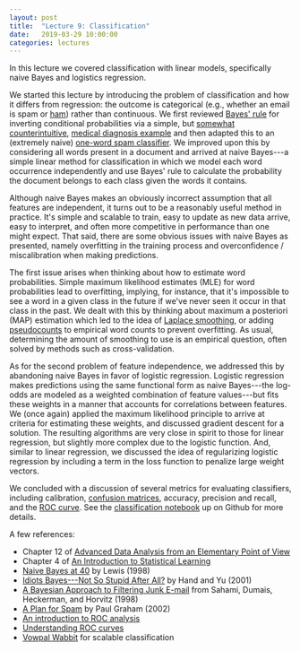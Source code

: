 ```yaml
---
layout: post
title:  "Lecture 9: Classification"
date:   2019-03-29 10:00:00
categories: lectures
---
```


In this lecture we covered classification with linear models, specifically naive Bayes and logistics regression.

<center>
<script async class="speakerdeck-embed" data-id="46903fe715de4ab59c254c6a61ea866d" data-ratio="1.33333333333333" src="//speakerdeck.com/assets/embed.js"></script>
</center>

We started this lecture by introducing the problem of classification and how it differs from regression: the outcome is categorical (e.g., whether an email is spam or [ham](https://wiki.apache.org/spamassassin/Ham)) rather than continuous.
We first reviewed [Bayes' rule](http://en.wikipedia.org/wiki/Bayes'_rule) for inverting conditional probabilities via a simple, but [somewhat counterintuitive](http://bit.ly/ggbbc), [medical diagnosis example](http://www.scientificamerican.com/article/what-is-bayess-theorem-an/) and then adapted this to an (extremely naive) [one-word spam classifier](https://github.com/jhofman/msd2019/blob/master/lectures/lecture_9/enron_naive_bayes.sh).
We improved upon this by considering all words present in a document and arrived at naive Bayes---a simple linear method for classification in which we model each word occurrence independently and use Bayes' rule to calculate the probability the document belongs to each class given the words it contains.

Although naive Bayes makes an obviously incorrect assumption that all features are independent, it turns out to be a reasonably useful method in practice. 
It's simple and scalable to train, easy to update as new data arrive, easy to interpret, and often more competitive in performance than one might expect.
That said, there are some obvious issues with naive Bayes as presented, namely overfitting in the training process and overconfidence / miscalibration when making predictions.

The first issue arises when thinking about how to estimate word probabilities.
Simple maximum likelihood estimates (MLE) for word probabilities lead to overfitting, implying, for instance, that it's impossible to see a word in a given class in the future if we've never seen it occur in that class in the past.
We dealt with this by thinking about maximum a posteriori (MAP) estimation which led to the idea of [Laplace smoothing](https://en.wikipedia.org/wiki/Additive_smoothing), or adding [pseudocounts](http://en.wikipedia.org/wiki/Pseudocount) to empirical word counts to prevent overfitting.
As usual, determining the amount of smoothing to use is an empirical question, often solved by methods such as cross-validation.

As for the second problem of feature independence, we addressed this by abandoning naive Bayes in favor of logistic regression.
Logistic regression makes predictions using the same functional form as naive Bayes---the log-odds are modeled as a weighted combination of feature values---but fits these weights in a manner that accounts for correlations between features.
We (once again) applied the maximum likelihood principle to arrive at criteria for estimating these weights, and discussed gradient descent for a solution. The resulting algorithms are very close in spirit to those for linear regression, but slightly more complex due to the logistic function.
And, similar to linear regression, we discussed the idea of regularizing logistic regression by including a term in the loss function to penalize large weight vectors.

We concluded with a discussion of several metrics for evaluating classifiers, including calibration, [confusion matrices](https://en.wikipedia.org/wiki/Confusion_matrix), accuracy, precision and recall, and the [ROC curve](https://en.wikipedia.org/wiki/Receiver_operating_characteristic). See the [classification notebook](https://github.com/jhofman/msd2019/blob/master/lectures/lecture_9/classification.ipynb) up on Github for more details.

A few references:

* Chapter 12 of [Advanced Data Analysis from an Elementary Point of View](http://www.stat.cmu.edu/~cshalizi/ADAfaEPoV/) 
* Chapter 4 of [An Introduction to Statistical Learning](http://www-bcf.usc.edu/~gareth/ISL/getbook.html)
* [Naive Bayes at 40](http://www.cs.iastate.edu/~honavar/bayes-lewis.pdf) by Lewis (1998)
* [Idiots Bayes---Not So Stupid After All?](http://www.jstor.org/pss/1403452) by Hand and Yu (2001)
* [A Bayesian Approach to Filtering Junk E-mail](http://robotics.stanford.edu/users/sahami/papers-dir/spam.pdf) from Sahami, Dumais, Heckerman, and Horvitz (1998)
* [A Plan for Spam](http://www.paulgraham.com/spam.html) by Paul Graham (2002)
* [An introduction to ROC analysis](https://ccrma.stanford.edu/workshops/mir2009/references/ROCintro.pdf)
* [Understanding ROC curves](http://www.navan.name/roc/)
* [Vowpal Wabbit](https://github.com/VowpalWabbit/vowpal_wabbit/wiki) for scalable classification


